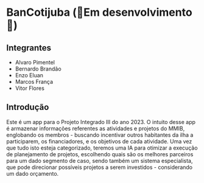 <h1>BanCotijuba (🚧Em desenvolvimento🚧)</h1>
<h2>Integrantes</h2>
 <ul>
  <li>Alvaro Pimentel</li>
  <li>Bernardo Brandão</li>
  <li>Enzo Eluan</li>
  <li>Marcos França</li>
  <li>Vitor Flores</li>
 </ul>
<h2>Introdução</h2>
Este é um app para o Projeto Integrado III do ano 2023.
O intuito desse app é armazenar informações referentes as atividades e projetos do MMIB, englobando os membros - buscando incentivar outros habitantes da ilha a participarem, os financiadores, e os objetivos de cada atividade. Uma vez que tudo isto esteja categorizado, teremos uma IA para otimizar a execução de planejamento de projetos, escolhendo quais são os melhores parceiros para um dado segmento de caso, sendo também um sistema especialista, que pode direcionar possíveis projetos a serem investidos -  considerando um dado orçamento.

